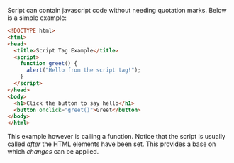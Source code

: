 Script can contain javascript code without needing quotation marks. Below is a simple example:

```html
<!DOCTYPE html>
<html>
<head>
  <title>Script Tag Example</title>
  <script>
    function greet() {
      alert("Hello from the script tag!");
    }
  </script>
</head>
<body>
  <h1>Click the button to say hello</h1>
  <button onclick="greet()">Greet</button>
</body>
</html>

```

This example however is calling a function. Notice that the script is usually called *after* the HTML elements have been set. This provides a base on which *changes* can be applied.